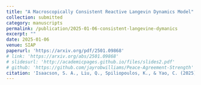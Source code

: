 ```yaml
---
title: "A Macroscopically Consistent Reactive Langevin Dynamics Model"
collection: submitted
category: manuscripts
permalink: /publication/2025-01-06-consistent-langevine-dymanics
excerpt: ""
date: 2025-01-06
venue: SIAP
paperurl: 'https://arxiv.org/pdf/2501.09868'
# link: 'https://arxiv.org/abs/2501.09868'
# slidesurl: 'http://academicpages.github.io/files/slides2.pdf'
# github: 'https://github.com/jayrobwilliams/Peace-Agreement-Strength'
citation: 'Isaacson, S. A., Liu, Q., Spiliopoulos, K., & Yao, C. (2025). A Macroscopically Consistent Reactive Langevin Dynamics Model. arXiv preprint arXiv:2501.09868.'
---
```


<!-- The contents above will be part of a list of publications, if the user clicks the link for the publication than the contents of section will be rendered as a full page, allowing you to provide more information about the paper for the reader. When publications are displayed as a single page, the contents of the above "citation" field will automatically be included below this section in a smaller font. -->